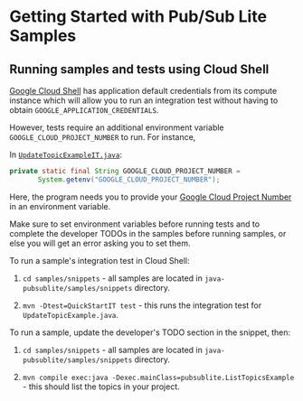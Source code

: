# Getting Started with Pub/Sub Lite Samples

## Running samples and tests using Cloud Shell

[Google Cloud Shell](https://cloud.google.com/shell) has application default credentials from its compute instance which will allow you to run an integration test without having to obtain `GOOGLE_APPLICATION_CREDENTIALS`.

However, tests require an additional environment variable `GOOGLE_CLOUD_PROJECT_NUMBER` to run. For instance, 
 
In [`UpdateTopicExampleIT.java`](snippets/src/test/java/pubsublite/UpdateTopicExampleIT.java):

```java
private static final String GOOGLE_CLOUD_PROJECT_NUMBER =
       System.getenv("GOOGLE_CLOUD_PROJECT_NUMBER");
```
Here, the program needs you to provide your [Google Cloud Project Number](https://cloud.google.com/resource-manager/docs/creating-managing-projects) in an environment variable.

Make sure to set environment variables before running tests and to complete the developer TODOs in the samples before running samples, or else you will get an error asking you to set them.

To run a sample's integration test in Cloud Shell:

1. `cd samples/snippets` - all samples are located in `java-pubsublite/samples/snippets` directory.

1. `mvn -Dtest=QuickStartIT test` - this runs the integration test for `UpdateTopicExample.java`.

To run a sample, update the developer's TODO section in the snippet, then:

1. `cd samples/snippets` - all samples are located in `java-pubsublite/samples/snippets` directory.

1. `mvn compile exec:java -Dexec.mainClass=pubsublite.ListTopicsExample` - this should list the topics in your project.
